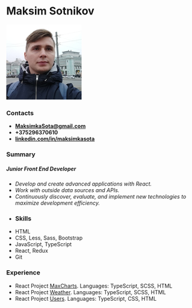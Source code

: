 # Maksim Sotnikov
![photo](https://raw.githubusercontent.com/MaksimkaSota/rsschool-cv/gh-pages/foto.jpeg)
### Contacts
* **MaksimkaSota@gmail.com**
* **+375296370610**
* **[linkedin.com/in/maksimkasota](https://www.linkedin.com/in/maksimkasota)**
### Summary
##### Junior Front End Developer
* *Develop and create advanced applications with React.*
* *Work with outside data sources and APIs.*
* *Continuously discover, evaluate, and implement new technologies to maximize development efficiency.*
* ### Skills
* HTML
* CSS, Less, Sass, Bootstrap
* JavaScript, TypeScript
* React, Redux
* Git
### Experience
* React Project [MaxCharts](https://github.com/MaksimkaSota/MaxCharts). Languages: TypeScript, SCSS, HTML
* React Project [Weather](https://github.com/MaksimkaSota/Weather). Languages: TypeScript, SCSS, HTML
* React Project [Users](https://github.com/MaksimkaSota/Users). Languages: TypeScript, CSS, HTML